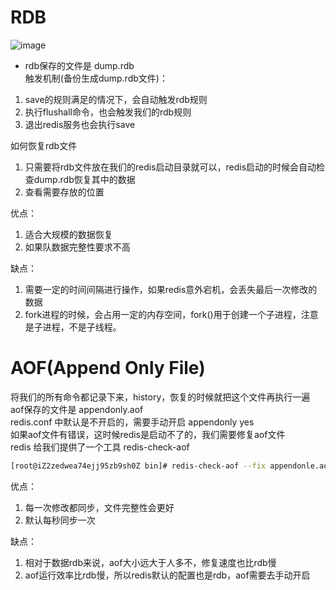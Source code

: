 # RDB
![image](https://user-images.githubusercontent.com/92672384/145511485-8075bd37-2c96-4cee-adeb-8d100768c715.png)
- rdb保存的文件是 dump.rdb  
触发机制(备份生成dump.rdb文件)：
1. save的规则满足的情况下，会自动触发rdb规则
2. 执行flushall命令，也会触发我们的rdb规则
3. 退出redis服务也会执行save

如何恢复rdb文件  
1. 只需要将rdb文件放在我们的redis启动目录就可以，redis启动的时候会自动检查dump.rdb恢复其中的数据
2. 查看需要存放的位置

优点：  
1. 适合大规模的数据恢复
2. 如果队数据完整性要求不高

缺点：  
1. 需要一定的时间间隔进行操作，如果redis意外宕机，会丢失最后一次修改的数据
2. fork进程的时候，会占用一定的内存空间，fork()用于创建一个子进程，注意是子进程，不是子线程。


# AOF(Append Only File)
将我们的所有命令都记录下来，history，恢复的时候就把这个文件再执行一遍  
aof保存的文件是  appendonly.aof  
redis.conf 中默认是不开启的，需要手动开启   appendonly yes  
如果aof文件有错误，这时候redis是启动不了的，我们需要修复aof文件  
redis 给我们提供了一个工具  redis-check-aof
```bash
[root@iZ2zedwea74ejj95zb9sh0Z bin]# redis-check-aof --fix appendonle.aof
```

优点：  
1. 每一次修改都同步，文件完整性会更好
2. 默认每秒同步一次

缺点：  
1. 相对于数据rdb来说，aof大小远大于人多不，修复速度也比rdb慢
2. aof运行效率比rdb慢，所以redis默认的配置也是rdb，aof需要去手动开启
